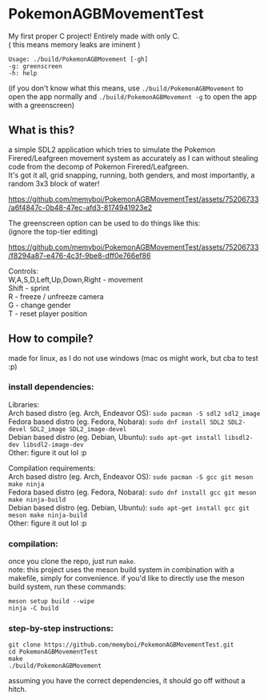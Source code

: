# PokemonAGBMovementTest
My first proper C project! Entirely made with only C.  
( this means memory leaks are iminent )

```
Usage: ./build/PokemonAGBMovement [-gh]
-g: greenscreen
-h: help
```  
(if you don't know what this means, use `./build/PokemonAGBMovement` to open the app normally and `./build/PokemonAGBMovement -g` to open the app with a greenscreen)

## What is this?
a simple SDL2 application which tries to simulate the Pokemon Firered/Leafgreen movement system as accurately as I can without stealing code from the decomp of Pokemon Firered/Leafgreen.  
It's got it all, grid snapping, running, both genders, and most importantly, a random 3x3 block of water!
  
https://github.com/memyboi/PokemonAGBMovementTest/assets/75206733/a6f4847c-0b48-47ec-afd3-8174941923e2

The greenscreen option can be used to do things like this:  
(ignore the top-tier editing)  

https://github.com/memyboi/PokemonAGBMovementTest/assets/75206733/f8294a87-e476-4c3f-9be8-dff0e766ef86

Controls:  
W,A,S,D,Left,Up,Down,Right - movement  
Shift - sprint  
R - freeze / unfreeze camera  
G - change gender  
T - reset player position  

## How to compile?
made for linux, as I do not use windows (mac os might work, but cba to test :p)  
  
### install dependencies:
Libraries:  
Arch based distro (eg. Arch, Endeavor OS): `sudo pacman -S sdl2 sdl2_image`  
Fedora based distro (eg. Fedora, Nobara): `sudo dnf install SDL2 SDL2-devel SDL2_image SDL2_image-devel`  
Debian based distro (eg. Debian, Ubuntu): `sudo apt-get install libsdl2-dev libsdl2-image-dev`  
Other: figure it out lol :p  

Compilation requirements:  
Arch based distro (eg. Arch, Endeavor OS): `sudo pacman -S gcc git meson make ninja`  
Fedora based distro (eg. Fedora, Nobara): `sudo dnf install gcc git meson make ninja-build`  
Debian based distro (eg. Debian, Ubuntu): `sudo apt-get install gcc git meson make ninja-build`  
Other: figure it out lol :p  

### compilation:
once you clone the repo, just run `make`.  
note: this project uses the meson build system in combination with a makefile, simply for convenience. if you'd like to directly use the meson build system, run these commands:
```
meson setup build --wipe
ninja -C build
```
  
### step-by-step instructions:  
```
git clone https://github.com/memyboi/PokemonAGBMovementTest.git
cd PokemonAGBMovementTest
make
./build/PokemonAGBMovement
```
assuming you have the correct dependencies, it should go off without a hitch.
